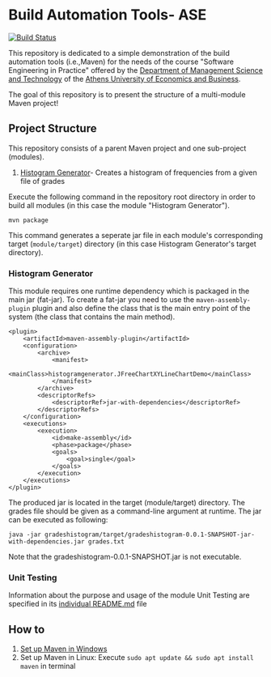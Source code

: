 # Build Automation Tools- ASE

[![Build Status](https://travis-ci.com/katerinadimatou/Applied-Software-Engineering.svg?token=3uYynQRzsSnj3RgFsvxR&branch=main)](https://travis-ci.com/katerinadimatou/Applied-Software-Engineering)

This repository is dedicated to a simple demonstration of the build automation tools (i.e.,Maven) for the needs of the course "Software Engineering in Practice" offered by the [Department of Management Science and Technology](https://www.aueb.gr/el/content/department-management-science-and-technology) of the [Athens University of Economics and Business](https://www.aueb.gr/).

The goal of this repository is to present the structure of a multi-module Maven project!

## Project Structure

This repository consists of a parent Maven project and one sub-project (modules).

1. [Histogram Generator](https://github.com/katerinadimatou/Applied-Software-Engineering/tree/development/gradeshistogram)- Creates a histogram of frequencies from a given file of grades

Execute the following command in the repository root directory in order to build all modules (in this case the module "Histogram Generator").

```no-highlight
mvn package
```

This command generates a seperate jar file in each module's corresponding target (`module/target`) directory (in this case Histogram Generator's target directory).

### Histogram Generator 

This module requires one runtime dependency which is packaged in the main jar (fat-jar). To create a fat-jar you need to use the `maven-assembly-plugin` plugin and also define the class that is the main entry point of the system (the class that contains the main method).

```no-highlight
<plugin>
	<artifactId>maven-assembly-plugin</artifactId>
	<configuration>
		<archive>
			<manifest>
			  <mainClass>histogramgenerator.JFreeChartXYLineChartDemo</mainClass> 
			</manifest>
		</archive>
		<descriptorRefs>
			<descriptorRef>jar-with-dependencies</descriptorRef>
		</descriptorRefs>
	</configuration>
	<executions>
		<execution>
			<id>make-assembly</id>
			<phase>package</phase>
			<goals>
				<goal>single</goal>
			</goals>
		</execution>
	</executions>
</plugin>
```

The produced jar is located in the target (module/target) directory. The grades file should be given as a command-line argument at runtime. The jar can be executed as following:


```no-highlight
java -jar gradeshistogram/target/gradeshistogram-0.0.1-SNAPSHOT-jar-with-dependencies.jar grades.txt
```

Note that the gradeshistogram-0.0.1-SNAPSHOT.jar is not executable.

### Unit Testing 

Information about the purpose and usage of the module Unit Testing are specified in its [individual README.md](https://github.com/katerinadimatou/Applied-Software-Engineering/blob/development/unittesting/README.md) file



## How to 
1. [Set up Maven in Windows](https://mkyong.com/maven/how-to-install-maven-in-windows/)
2. Set up Maven in Linux: Execute `sudo apt update && sudo apt install maven` in terminal